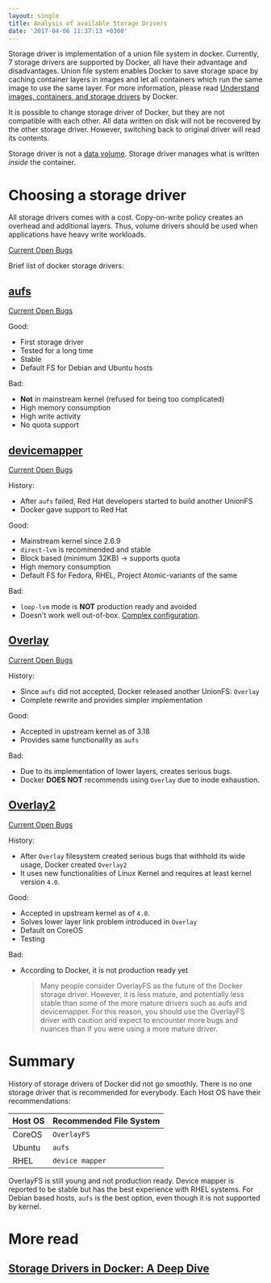 ```yaml
---
layout: single
title: Analysis of available Storage Drivers
date: '2017-04-06 11:37:13 +0300'
---
```


Storage driver is implementation of a union file system in docker. Currently, 7 storage drivers are supported by Docker, all have their advantage and disadvantages. Union file system enables Docker to save storage space by caching container layers in images and let all containers which run the same image to use the same layer. For more information, please read [Understand images, containers, and storage drivers](https://docs.docker.com/engine/userguide/storagedriver/imagesandcontainers/) by Docker.

It is possible to change storage driver of Docker, but they are not compatible with each other. All data written on disk will not be recovered by the other storage driver. However, switching back to original driver will read its contents.

Storage driver is not a [data volume](https://docs.docker.com/engine/tutorials/dockervolumes/). Storage driver manages what is written *inside* the container.

# Choosing a storage driver

All storage drivers comes with a cost. Copy-on-write policy creates an overhead and additional layers. Thus, volume drivers should be used when applications have heavy write workloads.

[Current Open Bugs](https://github.com/docker/docker/issues?q=is%3Aopen+is%3Aissue+label%3Akind%2Fbug+label%3Aarea%2Fstorage)

Brief list of docker storage drivers:

## [aufs](https://docs.docker.com/engine/userguide/storagedriver/aufs-driver/)

[Current Open Bugs](https://github.com/docker/docker/issues?q=is%3Aopen+is%3Aissue+label%3Aarea%2Fstorage%2Faufs+label%3Akind%2Fbug)

Good:

- First storage driver
- Tested for a long time
- Stable
- Default FS for Debian and Ubuntu hosts

Bad:

- **Not** in mainstream kernel (refused for being too complicated)
- High memory consumption
- High write activity
- No quota support

## [devicemapper](https://docs.docker.com/engine/userguide/storagedriver/device-mapper-driver/)

[Current Open Bugs](https://github.com/docker/docker/issues?q=is%3Aopen+is%3Aissue+label%3Akind%2Fbug+label%3Aarea%2Fstorage%2Fdevicemapper)

History:

- After `aufs` failed, Red Hat developers started to build another UnionFS
- Docker gave support to Red Hat

Good:

- Mainstream kernel since 2.6.9
- `direct-lvm` is recommended and stable
- Block based (minimum 32KB) -> supports quota
- High memory consumption
- Default FS for Fedora, RHEL, Project Atomic-variants of the same

Bad:

- `loop-lvm` mode is **NOT** production ready and avoided
- Doesn't work well out-of-box. [Complex configuration](https://docs.docker.com/engine/userguide/storagedriver/device-mapper-driver/#/configure-direct-lvm-mode-for-production).

## [Overlay](https://docs.docker.com/engine/userguide/storagedriver/overlayfs-driver/)

[Current Open Bugs](https://github.com/docker/docker/issues?q=is%3Aopen+is%3Aissue+label%3Akind%2Fbug+label%3Aarea%2Fstorage%2Foverlay)

History:

- Since `aufs` did not accepted, Docker released another UnionFS: `Overlay`
- Complete rewrite and provides simpler implementation

Good:

- Accepted in upstream kernel as of 3.18
- Provides same functionality as `aufs`

Bad:

- Due to its implementation of lower layers, creates serious bugs.
- Docker **DOES NOT** recommends using `Overlay` due to inode exhaustion.

## [Overlay2](https://docs.docker.com/engine/userguide/storagedriver/overlayfs-driver/)

[Current Open Bugs](https://github.com/docker/docker/issues?q=is%3Aopen+is%3Aissue+label%3Akind%2Fbug+label%3Aarea%2Fstorage%2Foverlay)

History:

- After `Overlay` filesystem created serious bugs that withhold its wide usage, Docker created `Overlay2`
- It uses new functionalities of Linux Kernel and requires at least kernel version `4.0`.

Good:

- Accepted in upstream kernel as of `4.0`.
- Solves lower layer link problem introduced in `Overlay`
- Default on CoreOS
- Testing

Bad:

- According to Docker, it is not production ready yet

  > Many people consider OverlayFS as the future of the Docker storage driver. However, it is less mature, and potentially less stable than some of the more mature drivers such as aufs and devicemapper. For this reason, you should use the OverlayFS driver with caution and expect to encounter more bugs and nuances than if you were using a more mature driver.

# Summary

History of storage drivers of Docker did not go smoothly. There is no one storage driver that is recommended for everybody. Each Host OS have their recommendations:

Host OS | Recommended File System
------- | -----------------------
CoreOS  | `OverlayFS`
Ubuntu  | `aufs`
RHEL    | `device mapper`

OverlayFS is still young and not production ready. Device mapper is reported to be stable but has the best experience with RHEL systems. For Debian based hosts, `aufs` is the best option, even though it is not supported by kernel.

# More read

## [Storage Drivers in Docker: A Deep Dive](https://integratedcode.us/2016/08/30/storage-drivers-in-docker-a-deep-dive/)
